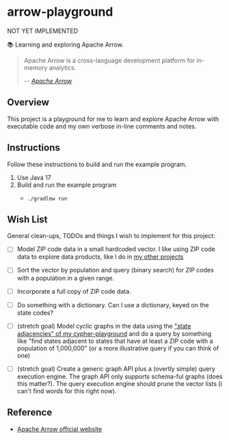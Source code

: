 # arrow-playground

NOT YET IMPLEMENTED

📚 Learning and exploring Apache Arrow.

> Apache Arrow is a cross-language development platform for in-memory analytics.
> 
> -- <cite>[Apache Arrow](https://arrow.apache.org/)</cite>


## Overview

This project is a playground for me to learn and explore Apache Arrow with executable code and my own verbose in-line
comments and notes.


## Instructions

Follow these instructions to build and run the example program.

1. Use Java 17
2. Build and run the example program
   * ```shell
     ./gradlew run
     ```


## Wish List

General clean-ups, TODOs and things I wish to implement for this project:

* [ ] Model ZIP code data in a small hardcoded vector. I like using ZIP code data to explore data products, like I do in
  [my other projects](https://github.com/dgroomes/cypher-playground#overview)
* [ ] Sort the vector by population and query (binary search) for ZIP codes with a population in a given range. 
* [ ] Incorporate a full copy of ZIP code data. 
* [ ] Do something with a dictionary. Can I use a dictionary, keyed on the state codes?
* [ ] (stretch goal) Model cyclic graphs in the data using the ["state adjacencies" of my cypher-playground](https://github.com/dgroomes/cypher-playground/blob/dc836b1ac934175394ece264c443bfae47465cd6/postgres-init/2-init-states-data.sql#L1)
  and do a query by something like "find states adjacent to states that have at least a ZIP code with a population of 1,000,000"
  (or a more illustrative query if you can think of one)
* [ ] (stretch goal) Create a generic graph API plus a (overtly simple) query execution engine. The graph API only
  supports schema-ful graphs (does this matter?). The query execution engine should prune the vector lists (i can't find
  words for this right now). 


## Reference

* [Apache Arrow official website](https://arrow.apache.org/)
